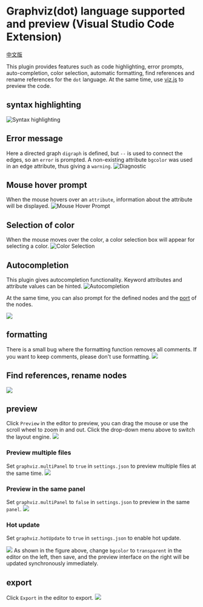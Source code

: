 # Graphviz(dot) language supported and preview (Visual Studio Code Extension)
[中文版](README_CN.md)


This plugin provides features such as code highlighting, error prompts, auto-completion, color selection, automatic formatting, find references and rename references for the `dot` language. At the same time, use [viz.js](https://github.com/mdaines/viz.js.git) to preview the code.


## syntax highlighting
![Syntax highlighting](asset/other/highlight.jpg)

## Error message
Here a directed graph `digraph` is defined, but `--` is used to connect the edges, so an `error` is prompted. A non-existing attribute `bgcolor` was used in an edge attribute, thus giving a `warning`.
![Diagnostic](asset/other/diagnostic.gif)

## Mouse hover prompt
When the mouse hovers over an `attribute`, information about the attribute will be displayed.
![Mouse Hover Prompt](asset/other/hover.gif)

## Selection of color
When the mouse moves over the color, a color selection box will appear for selecting a color.
![Color Selection](asset/other/color.gif)

## Autocompletion
This plugin gives autocompletion functionality. Keyword attributes and attribute values can be hinted.
![Autocompletion](asset/other/completion1.gif)

At the same time, you can also prompt for the defined nodes and the [port](https://graphviz.org/doc/info/shapes.html#record-based-note) of the nodes.

![](asset/other/completion2.gif)

## formatting
There is a small bug where the formatting function removes all comments. If you want to keep comments, please don't use formatting.
![](asset/other/formating.gif)

## Find references, rename nodes
![](asset/other/symbol.gif)

## preview
Click `Preview` in the editor to preview, you can drag the mouse or use the scroll wheel to zoom in and out. Click the drop-down menu above to switch the layout engine.
![](asset/other/preview.gif)

### Preview multiple files
Set `graphviz.multiPanel` to `true` in `settings.json` to preview multiple files at the same time.
![](asset/other/previewmul.gif)
### Preview in the same panel
Set `graphviz.multiPanel` to `false` in `settings.json` to preview in the same `panel`.
![](asset/other/previewuni.gif)
### Hot update
Set `graphviz.hotUpdate` to `true` in `settings.json` to enable hot update.


![](asset/other/hotupdate.gif)
As shown in the figure above, change `bgcolor` to `transparent` in the editor on the left, then save, and the preview interface on the right will be updated synchronously immediately.

## export
Click `Export` in the editor to export.
![](asset/other/export.gif)